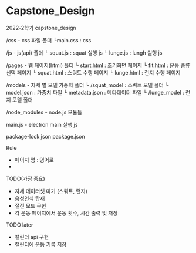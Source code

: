 # Capstone_Design
2022-2학기 capstone_design

/css 		- css 파일 폴더
 └main.css : css
 			
/js 		- js(api) 폴더
 └ squat.js : squat 실행 js
 └ lunge.js : lungh 실행 js

/pages 		- 웹 페이지(html) 폴더
 └ start.html : 초기화면 페이지
 └ fit.html : 운동 종류 선택 페이지
 └ squat.html : 스쿼트 수행 페이지
 └ lunge.html : 런지 수행 페이지


/models 	- 자세 별 모델 가중치 폴더
 └ /squat_model : 스쿼트 모델 폴더
    └ model.json : 가중치 파일
    └ metadata.json : 메타데이터 파일
 └ /lunge_model : 런지 모델 폴더

/node_modules 	- node.js 모듈들

main.js 	- electron main 실행 js

package-lock.json
package.json


Rule
- 페이지 명 : 영어로 
- 

TODO(가장 중요)
- 자세 데이터셋 따기 (스쿼트, 런지)
- 음성인식 탑재
- 절전 모드 구현
- 각 운동 페이지에서 운동 횟수, 시간 출력 및 저장

TODO later
- 캘린더 api 구현
- 캘린더에 운동 기록 저장
